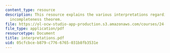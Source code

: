 ```yaml
---
content_type: resource
description: This resource explains the various interpretations regarding the first
  incompleteness theorem.
file: https://ol-ocw-studio-app-production.s3.amazonaws.com/courses/24-242-logic-ii-spring-2004/05cfcbceb879c7766765031b8fb3531e_interpretations.pdf
file_type: application/pdf
resourcetype: Document
title: interpretations.pdf
uid: 05cfcbce-b879-c776-6765-031b8fb3531e
---
```

